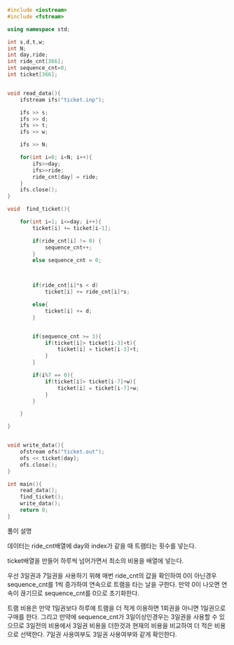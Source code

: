 
```c++
#include <iostream>
#include <fstream>

using namespace std;

int s,d,t,w;
int N;
int day,ride;
int ride_cnt[366];
int sequence_cnt=0;
int ticket[366];


void read_data(){
    ifstream ifs("ticket.inp");

    ifs >> s;
    ifs >> d;
    ifs >> t;
    ifs >> w;

    ifs >> N;

    for(int i=0; i<N; i++){
        ifs>>day;
        ifs>>ride;
        ride_cnt[day] = ride;
    }
    ifs.close();
}

void  find_ticket(){

    for(int i=1; i<=day; i++){
        ticket[i] += ticket[i-1];

        if(ride_cnt[i] != 0) {
            sequence_cnt++;
        }
        else sequence_cnt = 0;



        if(ride_cnt[i]*s < d)
            ticket[i] += ride_cnt[i]*s;

        else{
            ticket[i] += d;
        }


        if(sequence_cnt >= 3){
            if(ticket[i]> ticket[i-3]+t){
                ticket[i] = ticket[i-3]+t;
            }
        }

        if(i%7 == 0){
            if(ticket[i]> ticket[i-7]+w){
                ticket[i] = ticket[i-7]+w;
            }
        }

    }

}


void write_data(){
    ofstream ofs("ticket.out");
    ofs << ticket[day];
    ofs.close();
}

int main(){
    read_data();
    find_ticket();
    write_data();
    return 0;
}
```

풀이 설명

데이터는 ride_cnt배열에 day와 index가 같을 때 트램타는 횟수를 넣는다.

ticket배열을 만들어 하루씩 넘어가면서 최소의 비용을 배열에 넣는다.

우선 3일권과 7일권을 사용하기 위해 매번 ride_cnt의 값을 확인하여 0이 아닌경우 sequence_cnt를 1씩 증가하여 연속으로 트램을 타는 날을 구한다. 만약 0이 나오면 연속이 끊기므로 sequence_cnt를 0으로 초기화한다.

트램 비용은 만약 1일권보다 하루에 트램을 더 적게 이용하면 1회권을 아니면 1일권으로 구매를 한다.  그리고 만약에 sequence_cnt가 3일이상인경우는 3일권을 사용할 수 있으므로 3일전의 비용에서 3일권 비용을 더한것과 현재의 비용을 비교하여 더 적은 비용으로 선택한다. 7일권 사용여부도 3일권 사용여부와 같게 확인한다.
